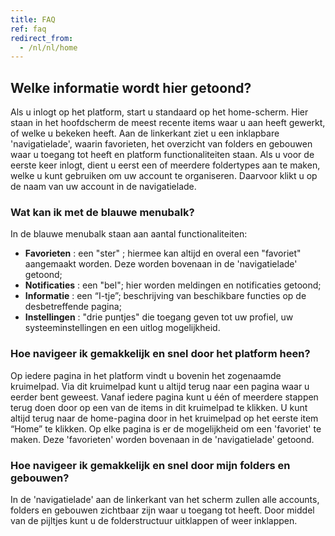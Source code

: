 ```yaml
---
title: FAQ
ref: faq
redirect_from:
  - /nl/nl/home
---
```


## Welke informatie wordt hier getoond?
Als u inlogt op het platform, start u standaard op het home-scherm. Hier staan in het hoofdscherm de meest recente items waar u aan heeft gewerkt, of welke u bekeken heeft. Aan de linkerkant ziet u een inklapbare 'navigatielade', waarin favorieten, het overzicht van folders en gebouwen waar u toegang tot heeft en platform functionaliteiten staan. Als u voor de eerste keer inlogt, dient u eerst een of meerdere foldertypes aan te maken, welke u kunt gebruiken om uw account te organiseren. Daarvoor klikt u op de naam van uw account in de navigatielade.

### Wat kan ik met de blauwe menubalk?
In de blauwe menubalk staan aan aantal functionaliteiten:
- **Favorieten** : een "ster" ; hiermee kan altijd en overal een "favoriet" aangemaakt worden. Deze worden bovenaan in de 'navigatielade' getoond;
- **Notificaties** : een "bel"; hier worden meldingen en notificaties getoond;
- **Informatie** : een “I-tje”; beschrijving van beschikbare functies op de desbetreffende pagina;
- **Instellingen** : "drie puntjes" die toegang geven tot uw profiel, uw systeeminstellingen en een uitlog mogelijkheid.

### Hoe navigeer ik gemakkelijk en snel door het platform heen?
Op iedere pagina in het platform vindt u bovenin het zogenaamde kruimelpad. Via dit kruimelpad kunt u altijd terug naar een pagina waar u eerder bent geweest.  Vanaf iedere pagina kunt u één of meerdere stappen terug doen door op een van de items in dit kruimelpad te klikken. U kunt altijd terug naar de home-pagina door in het kruimelpad op het eerste item “Home” te klikken.
Op elke pagina is er de mogelijkheid om een 'favoriet' te maken. Deze 'favorieten' worden bovenaan in de 'navigatielade' getoond.

### Hoe navigeer ik gemakkelijk en snel door mijn folders en gebouwen?
In de 'navigatielade' aan de linkerkant van het scherm zullen alle accounts, folders en gebouwen zichtbaar zijn waar u toegang tot heeft. Door middel van de pijltjes kunt u de folderstructuur uitklappen of weer inklappen.
